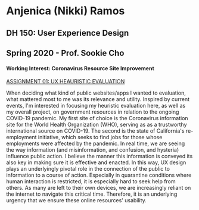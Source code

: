 # Anjenica (Nikki) Ramos
## DH 150: User Experience Design
## Spring 2020 - Prof. Sookie Cho

#### Working Interest: Coronavirus Resource Site Improvement

[ASSIGNMENT 01: UX HEAURISTIC EVALUATION](https://github.com/nkkrms/DH150-AnjenicaRamos/blob/master/Assignment01.md) 

When deciding what kind of public websites/apps I wanted to evaluation, what mattered most to me was its relevance and utility. Inspired by current events, I'm interested in focusing my heuristic evaluation here, as well as my overall project, on government resources in relation to the ongoing COVID-19 pandemic. My first site of choice is the Coronavirus information site for the World Health Organization (WHO), serving as as a trustworthy international source on COVID-19. The second is the state of California's re-employment initiative, which seeks to find jobs for those whose employments were affected by the pandemic.
In real time, we are seeing the way information (and misinformation, and confusion, and hysteria) influence public action. I believe the manner this information is conveyed its also key in making sure it is effective and enacted. In this way, UX design plays an underlyingly pivotal role in the connection of the public to information to a course of action. Especially in quarantine conditions where human interaction is restricted, it is especially hard to seek help from others. As many are left to their own devices, we are increasingly reliant on the internet to navigate this critical time. Therefore, it is an underlying urgency that we ensure these online resources' usability. 
